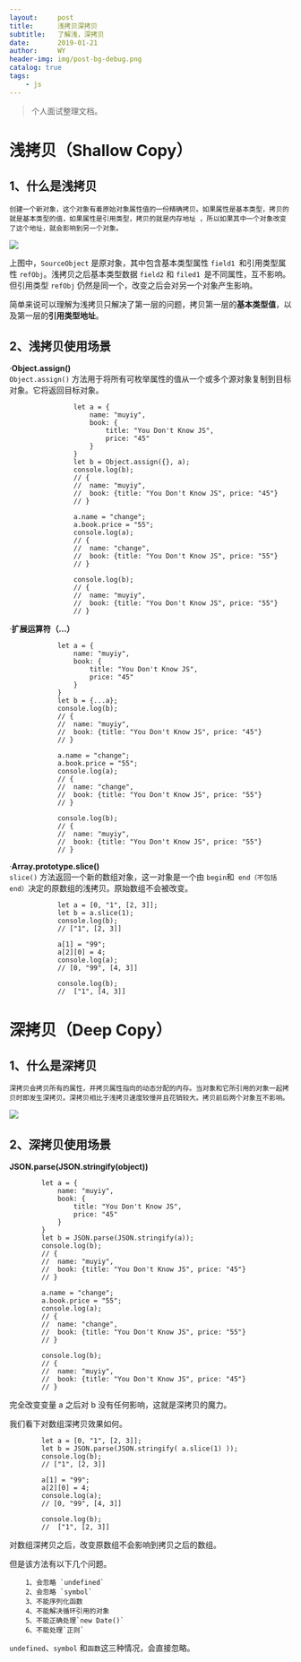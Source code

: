 ```yaml
---
layout:     post
title:      浅拷贝深拷贝
subtitle:   了解浅，深拷贝
date:       2019-01-21
author:     WY
header-img: img/post-bg-debug.png
catalog: true
tags:
    - js
---
```



>个人面试整理文档。

# 浅拷贝（Shallow Copy）

## 1、什么是浅拷贝
   
    创建一个新对象，这个对象有着原始对象属性值的一份精确拷贝。如果属性是基本类型，拷贝的就是基本类型的值，如果属性是引用类型，拷贝的就是内存地址 ，所以如果其中一个对象改变了这个地址，就会影响到另一个对象。
    
    
  ![](https://user-gold-cdn.xitu.io/2018/12/24/167de3ac36bb9de7?imageslim)
  
  
  上图中，`SourceObject` 是原对象，其中包含基本类型属性 `field1 `和引用类型属性 `refObj`。浅拷贝之后基本类型数据  `field2` 和 `filed1 `是不同属性，互不影响。但引用类型 `refObj` 仍然是同一个，改变之后会对另一个对象产生影响。

简单来说可以理解为浅拷贝只解决了第一层的问题，拷贝第一层的**基本类型值**，以及第一层的**引用类型地址**。

## 2、浅拷贝使用场景
 ·**Object.assign()**<br>
  `Object.assign()` 方法用于将所有可枚举属性的值从一个或多个源对象复制到目标对象。它将返回目标对象。
          
                    let a = {
                        name: "muyiy",
                        book: {
                            title: "You Don't Know JS",
                            price: "45"
                        }
                    }
                    let b = Object.assign({}, a);
                    console.log(b);
                    // {
                    // 	name: "muyiy",
                    // 	book: {title: "You Don't Know JS", price: "45"}
                    // } 

                    a.name = "change";
                    a.book.price = "55";
                    console.log(a);
                    // {
                    // 	name: "change",
                    // 	book: {title: "You Don't Know JS", price: "55"}
                    // } 

                    console.log(b);
                    // {
                    // 	name: "muyiy",
                    // 	book: {title: "You Don't Know JS", price: "55"}
                    // } 


  
  ·**扩展运算符（...）**
  
   
                let a = {
                    name: "muyiy",
                    book: {
                        title: "You Don't Know JS",
                        price: "45"
                    }
                }
                let b = {...a};
                console.log(b);
                // {
                // 	name: "muyiy",
                // 	book: {title: "You Don't Know JS", price: "45"}
                // } 

                a.name = "change";
                a.book.price = "55";
                console.log(a);
                // {
                // 	name: "change",
                // 	book: {title: "You Don't Know JS", price: "55"}
                // } 

                console.log(b);
                // {
                // 	name: "muyiy",
                // 	book: {title: "You Don't Know JS", price: "55"}
                // } 


  ·**Array.prototype.slice()**<br>
  `slice()` 方法返回一个新的数组对象，这一对象是一个由 `begin`和` end（不包括end）`决定的原数组的浅拷贝。原始数组不会被改变。
          
                let a = [0, "1", [2, 3]];
                let b = a.slice(1);
                console.log(b);
                // ["1", [2, 3]]

                a[1] = "99";
                a[2][0] = 4;
                console.log(a);
                // [0, "99", [4, 3]]

                console.log(b);
                //  ["1", [4, 3]]


 # 深拷贝（Deep Copy）
 ## 1、什么是深拷贝
 
    深拷贝会拷贝所有的属性，并拷贝属性指向的动态分配的内存。当对象和它所引用的对象一起拷贝时即发生深拷贝。深拷贝相比于浅拷贝速度较慢并且花销较大。拷贝前后两个对象互不影响。
    
    
  ![](https://user-gold-cdn.xitu.io/2018/12/24/167de3ac3846927b?imageslim) 
  
  
## 2、深拷贝使用场景

**JSON.parse(JSON.stringify(object))**

            let a = {
                name: "muyiy",
                book: {
                    title: "You Don't Know JS",
                    price: "45"
                }
            }
            let b = JSON.parse(JSON.stringify(a));
            console.log(b);
            // {
            // 	name: "muyiy",
            // 	book: {title: "You Don't Know JS", price: "45"}
            // } 

            a.name = "change";
            a.book.price = "55";
            console.log(a);
            // {
            // 	name: "change",
            // 	book: {title: "You Don't Know JS", price: "55"}
            // } 

            console.log(b);
            // {
            // 	name: "muyiy",
            // 	book: {title: "You Don't Know JS", price: "45"}
            // } 

  完全改变变量 a 之后对 b 没有任何影响，这就是深拷贝的魔力。
  
  我们看下对数组深拷贝效果如何。
            
            let a = [0, "1", [2, 3]];
            let b = JSON.parse(JSON.stringify( a.slice(1) ));
            console.log(b);
            // ["1", [2, 3]]

            a[1] = "99";
            a[2][0] = 4;
            console.log(a);
            // [0, "99", [4, 3]]

            console.log(b);
            //  ["1", [2, 3]]


对数组深拷贝之后，改变原数组不会影响到拷贝之后的数组。<br>

但是该方法有以下几个问题。<br>
        
        1、会忽略 `undefined`
        2、会忽略 `symbol`
        3、不能序列化函数
        4、不能解决循环引用的对象
        5、不能正确处理`new Date()`
        6、不能处理`正则`


`undefined`、`symbol` 和`函数`这三种情况，会直接忽略。



    
    
    
    
    
    
    
    
    
    
    
    
  
  
